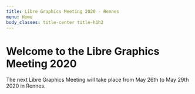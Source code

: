 ```yaml
---
title: Libre Graphics Meeting 2020 - Rennes
menu: Home
body_classes: title-center title-h1h2
---
```


# Welcome to the Libre Graphics Meeting 2020


The next Libre Graphics Meeting will take place from May 26th to May 29th 2020 in Rennes.

